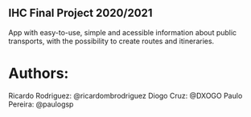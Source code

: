 ## IHC Final Project 2020/2021

App with easy-to-use, simple and acessible information about public transports, with the possibility to create routes and itineraries. 

# Authors:
Ricardo Rodriguez: @ricardombrodriguez
Diogo Cruz: @DXOGO
Paulo Pereira: @paulogsp
